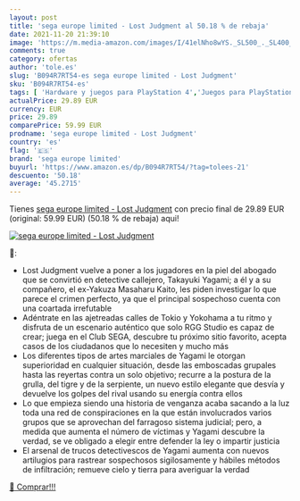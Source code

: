 ```yaml
---
layout: post
title: 'sega europe limited - Lost Judgment al 50.18 % de rebaja'
date: 2021-11-20 21:39:10
image: 'https://m.media-amazon.com/images/I/41elNho8wYS._SL500_._SL400_.jpg'
comments: true
category: ofertas
author: 'tole.es'
slug: 'B094R7RT54-es sega europe limited - Lost Judgment'
sku: 'B094R7RT54-es'
tags: [ 'Hardware y juegos para PlayStation 4','Juegos para PlayStation 4','Videojuegos','sega','sega europe limited', ]
actualPrice: 29.89 EUR
currency: EUR
price: 29.89
comparePrice: 59.99 EUR
prodname: 'sega europe limited - Lost Judgment'
country: 'es'
flag: '🇪🇸'
brand: 'sega europe limited'
buyurl: 'https://www.amazon.es/dp/B094R7RT54/?tag=tolees-21'
descuento: '50.18'
average: '45.2715'
---
```


Tienes [sega europe limited - Lost Judgment](https://www.amazon.es/dp/B094R7RT54/?tag=tolees-21) con precio final de  29.89 EUR (original: 59.99 EUR) (50.18 %  de rebaja) aqui!

[![sega europe limited - Lost Judgment](https://m.media-amazon.com/images/I/41elNho8wYS._SL500_._SL400_.jpg)](https://www.amazon.es/dp/B094R7RT54/?tag=tolees-21)

🔎:

- Lost Judgment vuelve a poner a los jugadores en la piel del abogado que se convirtió en detective callejero, Takayuki Yagami; a él y a su compañero, el ex-Yakuza Masaharu Kaito, les piden investigar lo que parece el crimen perfecto, ya que el principal sospechoso cuenta con una coartada irrefutable
- Adéntrate en las ajetreadas calles de Tokio y Yokohama a tu ritmo y disfruta de un escenario auténtico que solo RGG Studio es capaz de crear; juega en el Club SEGA, descubre tu próximo sitio favorito, acepta casos de los ciudadanos que lo necesiten y mucho más
- Los diferentes tipos de artes marciales de Yagami le otorgan superioridad en cualquier situación, desde las emboscadas grupales hasta las reyertas contra un solo objetivo; recurre a la postura de la grulla, del tigre y de la serpiente, un nuevo estilo elegante que desvía y devuelve los golpes del rival usando su energía contra ellos
- Lo que empieza siendo una historia de venganza acaba sacando a la luz toda una red de conspiraciones en la que están involucrados varios grupos que se aprovechan del farragoso sistema judicial; pero, a medida que aumenta el número de víctimas y Yagami descubre la verdad, se ve obligado a elegir entre defender la ley o impartir justicia
- El arsenal de trucos detectivescos de Yagami aumenta con nuevos artilugios para rastrear sospechosos sigilosamente y hábiles métodos de infiltración; remueve cielo y tierra para averiguar la verdad

[🛒 Comprar!!!](https://www.amazon.es/dp/B094R7RT54/?tag=tolees-21)
